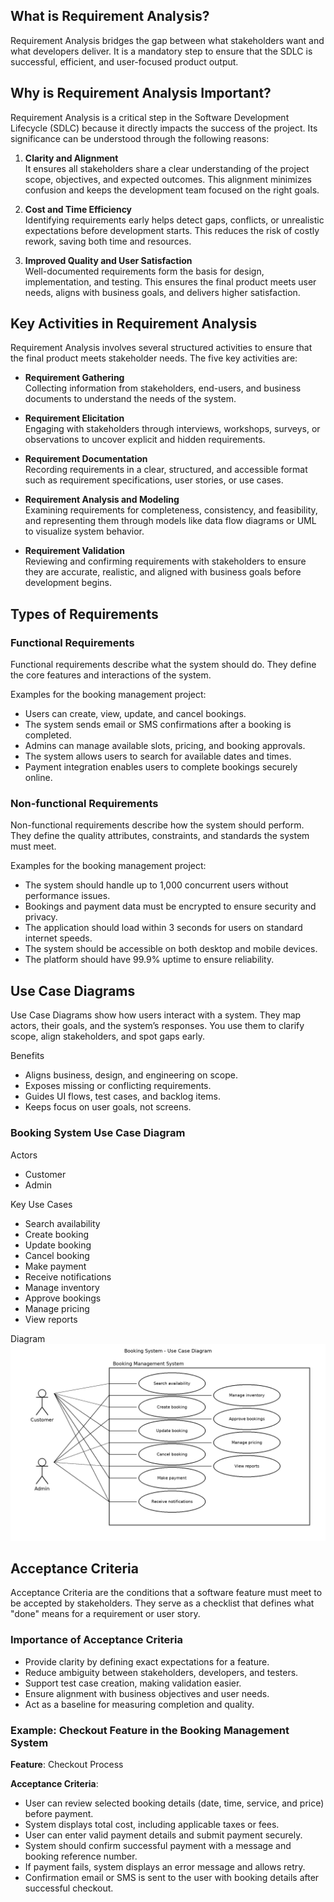 ## What is Requirement Analysis?

Requirement Analysis bridges the gap between what stakeholders want and what developers deliver. It is a mandatory step to ensure that the SDLC is successful, efficient, and user-focused product output.

## Why is Requirement Analysis Important?

Requirement Analysis is a critical step in the Software Development Lifecycle (SDLC) because it directly impacts the success of the project. Its significance can be understood through the following reasons:

1. **Clarity and Alignment**  
   It ensures all stakeholders share a clear understanding of the project scope, objectives, and expected outcomes. This alignment minimizes confusion and keeps the development team focused on the right goals.

2. **Cost and Time Efficiency**  
   Identifying requirements early helps detect gaps, conflicts, or unrealistic expectations before development starts. This reduces the risk of costly rework, saving both time and resources.

3. **Improved Quality and User Satisfaction**  
   Well-documented requirements form the basis for design, implementation, and testing. This ensures the final product meets user needs, aligns with business goals, and delivers higher satisfaction.

## Key Activities in Requirement Analysis

Requirement Analysis involves several structured activities to ensure that the final product meets stakeholder needs. The five key activities are:

- **Requirement Gathering**  
  Collecting information from stakeholders, end-users, and business documents to understand the needs of the system.

- **Requirement Elicitation**  
  Engaging with stakeholders through interviews, workshops, surveys, or observations to uncover explicit and hidden requirements.

- **Requirement Documentation**  
  Recording requirements in a clear, structured, and accessible format such as requirement specifications, user stories, or use cases.

- **Requirement Analysis and Modeling**  
  Examining requirements for completeness, consistency, and feasibility, and representing them through models like data flow diagrams or UML to visualize system behavior.

- **Requirement Validation**  
  Reviewing and confirming requirements with stakeholders to ensure they are accurate, realistic, and aligned with business goals before development begins.

## Types of Requirements

### Functional Requirements
Functional requirements describe what the system should do. They define the core features and interactions of the system.

Examples for the booking management project:
- Users can create, view, update, and cancel bookings.
- The system sends email or SMS confirmations after a booking is completed.
- Admins can manage available slots, pricing, and booking approvals.
- The system allows users to search for available dates and times.
- Payment integration enables users to complete bookings securely online.

### Non-functional Requirements
Non-functional requirements describe how the system should perform. They define the quality attributes, constraints, and standards the system must meet.

Examples for the booking management project:
- The system should handle up to 1,000 concurrent users without performance issues.
- Bookings and payment data must be encrypted to ensure security and privacy.
- The application should load within 3 seconds for users on standard internet speeds.
- The system should be accessible on both desktop and mobile devices.
- The platform should have 99.9% uptime to ensure reliability.


## Use Case Diagrams

Use Case Diagrams show how users interact with a system. They map actors, their goals, and the system’s responses. You use them to clarify scope, align stakeholders, and spot gaps early.

Benefits
- Aligns business, design, and engineering on scope.
- Exposes missing or conflicting requirements.
- Guides UI flows, test cases, and backlog items.
- Keeps focus on user goals, not screens.

### Booking System Use Case Diagram

Actors
- Customer
- Admin

Key Use Cases
- Search availability
- Create booking
- Update booking
- Cancel booking
- Make payment
- Receive notifications
- Manage inventory
- Approve bookings
- Manage pricing
- View reports

Diagram
![Booking System Use Case Diagram](assets/alx-booking-uc.png)

## Acceptance Criteria

Acceptance Criteria are the conditions that a software feature must meet to be accepted by stakeholders. They serve as a checklist that defines what "done" means for a requirement or user story.

### Importance of Acceptance Criteria
- Provide clarity by defining exact expectations for a feature.
- Reduce ambiguity between stakeholders, developers, and testers.
- Support test case creation, making validation easier.
- Ensure alignment with business objectives and user needs.
- Act as a baseline for measuring completion and quality.

### Example: Checkout Feature in the Booking Management System

**Feature**: Checkout Process

**Acceptance Criteria**:
- User can review selected booking details (date, time, service, and price) before payment.
- System displays total cost, including applicable taxes or fees.
- User can enter valid payment details and submit payment securely.
- System should confirm successful payment with a message and booking reference number.
- If payment fails, system displays an error message and allows retry.
- Confirmation email or SMS is sent to the user with booking details after successful checkout.

